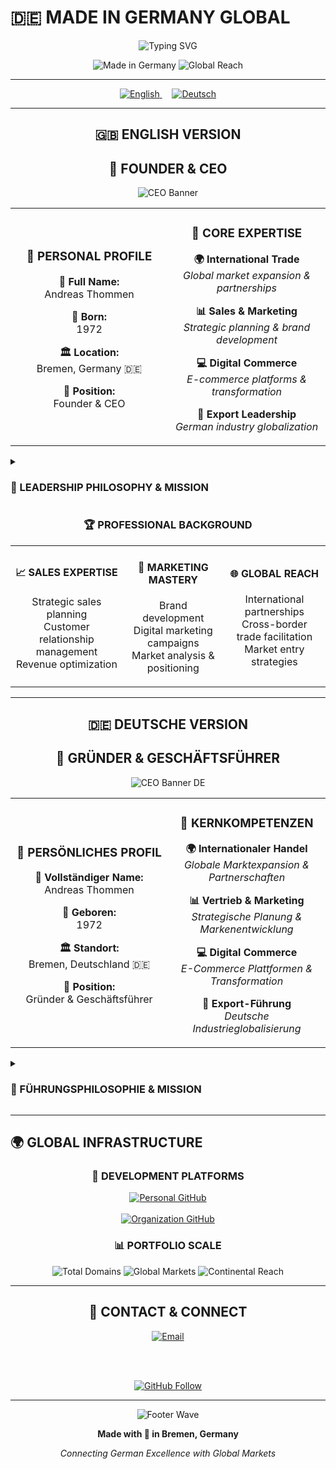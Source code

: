 # 🇩🇪 MADE IN GERMANY GLOBAL

<div align="center">

![Typing SVG](https://readme-typing-svg.herokuapp.com/?lines=Digitally+Relaunching+German+Excellence;Connecting+Global+Markets;Made+in+Germany+Worldwide;Premium+Quality+Since+1872&font=Fira%20Code&center=true&width=600&height=50&color=FFD700&background=000000)

</div>

<div align="center">

![Made in Germany](https://img.shields.io/badge/MADE_IN-GERMANY-000000?style=for-the-badge&logo=data:image/svg+xml;base64,PHN2ZyB3aWR0aD0iMjQiIGhlaWdodD0iMjQiIHZpZXdCb3g9IjAgMCAyNCAyNCIgZmlsbD0ibm9uZSIgeG1sbnM9Imh0dHA6Ly93d3cudzMub3JnLzIwMDAvc3ZnIj4KPHJlY3Qgd2lkdGg9IjI0IiBoZWlnaHQ9IjgiIGZpbGw9IiMwMDAwMDAiLz4KPHJlY3QgeT0iOCIgd2lkdGg9IjI0IiBoZWlnaHQ9IjgiIGZpbGw9IiNGRjAwMDAiLz4KPHJlY3QgeT0iMTYiIHdpZHRoPSIyNCIgaGVpZ2h0PSI4IiBmaWxsPSIjRkZENzAwIi8+Cjwvc3ZnPgo=&labelColor=FFD700&color=FF0000)
![Global Reach](https://img.shields.io/badge/GLOBAL_REACH-152_DOMAINS-1e3a8a?style=for-the-badge&labelColor=0f172a)

</div>

---

<!-- Language Toggle Buttons -->
<div align="center">

<a href="#english-version">
  <img src="https://img.shields.io/badge/🇬🇧_ENGLISH-CLICK_HERE-FFD700?style=for-the-badge&labelColor=000000" alt="English">
</a>
&nbsp;&nbsp;&nbsp;
<a href="#deutsche-version">
  <img src="https://img.shields.io/badge/🇩🇪_DEUTSCH-HIER_KLICKEN-dc2626?style=for-the-badge&labelColor=000000" alt="Deutsch">
</a>

</div>

---

<h2 id="english-version" align="center">🇬🇧 ENGLISH VERSION</h2>

<!-- CEO Profile Section with HTML -->
<div align="center">

<h2>👑 FOUNDER & CEO</h2>

<img src="https://capsule-render.vercel.app/api?type=waving&color=gradient&customColorList=6,11,20&height=200&section=header&text=ANDREAS%20THOMMEN&fontSize=35&fontColor=fff&animation=twinkling&fontAlignY=35&desc=CEO%20%26%20Founder%20•%20Made%20in%20Germany%20Global&descAlignY=55&descSize=18" alt="CEO Banner">

</div>

<div align="center">

<table>
<tr>
<td align="center" width="50%">

<h3>🌟 PERSONAL PROFILE</h3>

<p><strong>👤 Full Name:</strong><br>Andreas Thommen</p>
<p><strong>🎂 Born:</strong><br>1972</p>
<p><strong>🏛️ Location:</strong><br>Bremen, Germany 🇩🇪</p>
<p><strong>🎯 Position:</strong><br>Founder & CEO</p>

</td>
<td align="center" width="50%">

<h3>🎯 CORE EXPERTISE</h3>

<p><strong>🌍 International Trade</strong><br>
<em>Global market expansion & partnerships</em></p>

<p><strong>📊 Sales & Marketing</strong><br>
<em>Strategic planning & brand development</em></p>

<p><strong>💻 Digital Commerce</strong><br>
<em>E-commerce platforms & transformation</em></p>

<p><strong>🚀 Export Leadership</strong><br>
<em>German industry globalization</em></p>

</td>
</tr>
</table>

</div>

<!-- Expandable Mission Section -->
<details>
<summary><h3>💭 LEADERSHIP PHILOSOPHY & MISSION</h3></summary>

<div align="center">

<blockquote>
<p><em>"From this background, the vision emerged to digitally relaunch and strengthen the label Made in Germany. My ambition is to position German companies and manufacturers more strongly on an international scale – with clear visibility for buyers and distributors worldwide."</em></p>
<p><strong>— Andreas Thommen, Founder & CEO</strong></p>
</blockquote>

</div>

<h4>🎖️ KEY OBJECTIVES:</h4>

<ul>
<li><strong>🎯 Primary Mission:</strong> Strengthening German export industry through digital innovation</li>
<li><strong>💡 Strategic Vision:</strong> Complete digital relaunch of "Made in Germany" label</li>
<li><strong>🚀 Ultimate Goal:</strong> Seamless global buyer-manufacturer connections</li>
<li><strong>⭐ Foundation:</strong> Decades of sales, marketing, and digital commerce experience</li>
</ul>

</details>

<!-- Professional Background -->
<div align="center">

<h3>🏆 PROFESSIONAL BACKGROUND</h3>

<table>
<tr>
<td align="center">

<h4>📈 SALES EXPERTISE</h4>
<p>Strategic sales planning<br>
Customer relationship management<br>
Revenue optimization</p>

</td>
<td align="center">

<h4>🎨 MARKETING MASTERY</h4>
<p>Brand development<br>
Digital marketing campaigns<br>
Market analysis & positioning</p>

</td>
<td align="center">

<h4>🌐 GLOBAL REACH</h4>
<p>International partnerships<br>
Cross-border trade facilitation<br>
Market entry strategies</p>

</td>
</tr>
</table>

</div>

---

<h2 id="deutsche-version" align="center">🇩🇪 DEUTSCHE VERSION</h2>

<!-- German CEO Profile -->
<div align="center">

<h2>👑 GRÜNDER & GESCHÄFTSFÜHRER</h2>

<img src="https://capsule-render.vercel.app/api?type=waving&color=gradient&customColorList=6,11,20&height=200&section=header&text=ANDREAS%20THOMMEN&fontSize=35&fontColor=fff&animation=twinkling&fontAlignY=35&desc=Gründer%20%26%20Geschäftsführer%20•%20Made%20in%20Germany%20Global&descAlignY=55&descSize=18" alt="CEO Banner DE">

</div>

<div align="center">

<table>
<tr>
<td align="center" width="50%">

<h3>🌟 PERSÖNLICHES PROFIL</h3>

<p><strong>👤 Vollständiger Name:</strong><br>Andreas Thommen</p>
<p><strong>🎂 Geboren:</strong><br>1972</p>
<p><strong>🏛️ Standort:</strong><br>Bremen, Deutschland 🇩🇪</p>
<p><strong>🎯 Position:</strong><br>Gründer & Geschäftsführer</p>

</td>
<td align="center" width="50%">

<h3>🎯 KERNKOMPETENZEN</h3>

<p><strong>🌍 Internationaler Handel</strong><br>
<em>Globale Marktexpansion & Partnerschaften</em></p>

<p><strong>📊 Vertrieb & Marketing</strong><br>
<em>Strategische Planung & Markenentwicklung</em></p>

<p><strong>💻 Digital Commerce</strong><br>
<em>E-Commerce Plattformen & Transformation</em></p>

<p><strong>🚀 Export-Führung</strong><br>
<em>Deutsche Industrieglobalisierung</em></p>

</td>
</tr>
</table>

</div>

<!-- German Mission Section -->
<details>
<summary><h3>💭 FÜHRUNGSPHILOSOPHIE & MISSION</h3></summary>

<div align="center">

<blockquote>
<p><em>"Aus diesem Hintergrund entstand die Vision, das Label Made in Germany digital zu relaunchen und zu stärken. Mein Anspruch ist es, deutsche Unternehmen und Hersteller international stärker zu positionieren – mit klarer Sichtbarkeit für Einkäufer und Distributoren weltweit."</em></p>
<p><strong>— Andreas Thommen, Gründer & Geschäftsführer</strong></p>
</blockquote>

</div>

<h4>🎖️ HAUPTZIELE:</h4>

<ul>
<li><strong>🎯 Hauptmission:</strong> Stärkung der deutschen Exportindustrie durch digitale Innovation</li>
<li><strong>💡 Strategische Vision:</strong> Kompletter digitaler Relaunch des "Made in Germany" Labels</li>
<li><strong>🚀 Oberstes Ziel:</strong> Nahtlose globale Käufer-Hersteller-Verbindungen</li>
<li><strong>⭐ Fundament:</strong> Jahrzehntelange Erfahrung in Vertrieb, Marketing und Digital Commerce</li>
</ul>

</details>

---

## 🌍 GLOBAL INFRASTRUCTURE

<div align="center">

<h3>🔗 DEVELOPMENT PLATFORMS</h3>

<a href="https://github.com/made-in-germany-global">
  <img src="https://img.shields.io/badge/👤_PERSONAL-made--in--germany--global-1e40af?style=for-the-badge&logo=github&labelColor=0f172a" alt="Personal GitHub">
</a>
<br><br>
<a href="https://github.com/made-in-germany-international">
  <img src="https://img.shields.io/badge/🏢_ORGANIZATION-made--in--germany--international-FFD700?style=for-the-badge&logo=github&labelColor=000000" alt="Organization GitHub">
</a>

</div>

<!-- Portfolio Stats -->
<div align="center">

<h3>📊 PORTFOLIO SCALE</h3>

<img src="https://img.shields.io/badge/TOTAL_DOMAINS-152-000000?style=for-the-badge&logo=globe&labelColor=FFD700" alt="Total Domains">
<img src="https://img.shields.io/badge/GLOBAL_MARKETS-15+-dc2626?style=for-the-badge&logo=trending-up&labelColor=000000" alt="Global Markets">
<img src="https://img.shields.io/badge/REGIONAL_PRESENCE-6_CONTINENTS-1e40af?style=for-the-badge&logo=map&labelColor=0f172a" alt="Continental Reach">

</div>

---

<!-- Contact Section -->
<div align="center">

<h2>📧 CONTACT & CONNECT</h2>

<a href="mailto:andreas.thommen@made-in-germany.global">
  <img src="https://img.shields.io/badge/✉️_EMAIL-andreas.thommen@made--in--germany.global-dc2626?style=for-the-badge&labelColor=000000" alt="Email">
</a>

<br><br>

<a href="https://github.com/made-in-germany-global">
  <img src="https://img.shields.io/badge/🔗_FOLLOW-GitHub_Profile-1e40af?style=for-the-badge&logo=github&labelColor=0f172a" alt="GitHub Follow">
</a>

</div>

---

<div align="center">

<img src="https://capsule-render.vercel.app/api?type=waving&color=gradient&customColorList=6,11,20&height=100&section=footer&animation=twinkling" alt="Footer Wave">

<p><strong>Made with 💙 in Bremen, Germany</strong></p>
<p><em>Connecting German Excellence with Global Markets</em></p>

</div>

<!-- Hidden anchor for smooth scrolling -->
<div id="top"></div>
